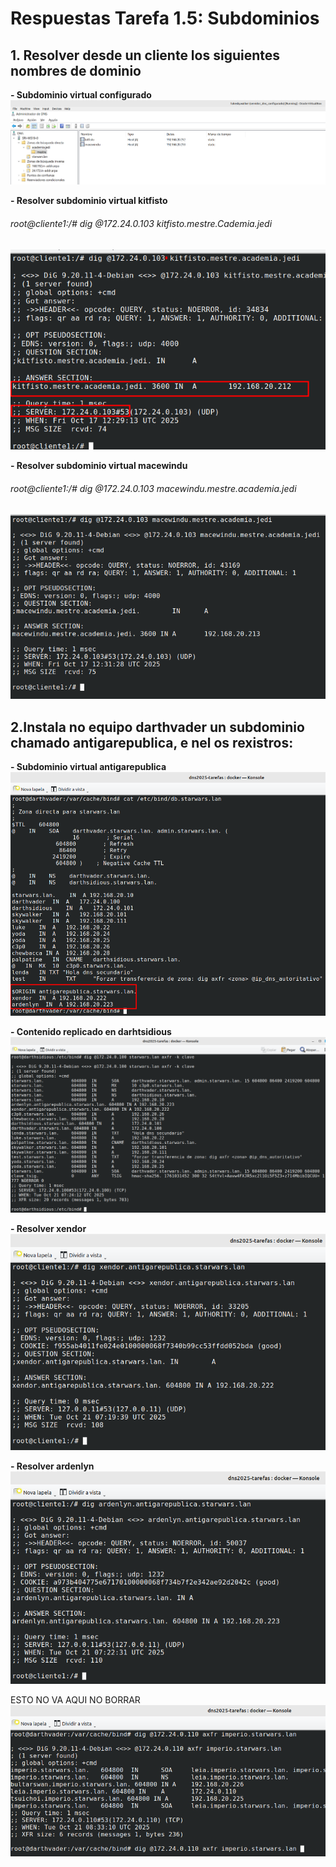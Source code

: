 # Respuestas Tarefa 1.5: Subdominios


## 1. Resolver desde un cliente los siguientes nombres de dominio

**- Subdominio virtual configurado**
![zona con el subdominio virtual configurado](./img/img_3_tarea_1_5.png)


**- Resolver subdominio virtual kitfisto**
###### root@cliente1:/# dig @172.24.0.103 kitfisto.mestre.Cademia.jedi

![resolver subdominios virtual kitfisto](./img/img_1_tarea_1_5.png)


**- Resolver subdominio virtual macewindu**
###### root@cliente1:/# dig @172.24.0.103 macewindu.mestre.academia.jedi

![resolver subdominio virutal macewindu](./img/img_2_tarea_1_5.png)



## 2.Instala no equipo darthvader un subdominio chamado antigarepublica, e nel os rexistros:

**- Subdominio virtual antigarepublica**
![Subdominio antigarepublica](./img/img_13_tarea_1_3.png)

**- Contenido replicado en darhtsidious**
![Zona en darthsidious](./img/img_14_tarea_1_3.png)

**- Resolver xendor**
![resolver xendor](./img/img_10_tarea_1_3.png)

**- Resolver ardenlyn**
![resolver ardenlyn](./img/img_11_tarea_1_3.png)




ESTO NO VA AQUI
NO BORRAR
![importante](image.png)

